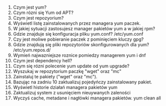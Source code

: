 1. Czym jest yum? 
2. Czym rózni się Yum od APT? 
3. Czym jest repozyorium?
4. Wyświetl listę zainstalowanych przez managera yum paczek. 
5. W jakiej sytuacji zastosujesz manager pakietów yum a w jakiej rpm? 
6. Gdzie znajduje się konfiguracja pliku yum.conf? /etc/yum.conf 
7. Czy jest moliwe pobieranie paczek z pominięciem kluczy gpg? 
8. Gdzie znajdują się pliki repozytoriów skonfigurowanych dla yum? /etc/yum.repos.d/ 
9. Wymień najwazniejsze roznice pomiedzy managerem yum i dnf 
10. Czym jest dependency hell? 
11. Czym się rózni polecenie yum update od yum upgrade? 
12. Wyszukaj w repozytorium paczkę "wget" oraz "mc"
13. Zainstaluj te pakiety ("wget" oraz "mc"). 
14. Bazując na zadniu 10 zaktualizuj pojedyńczy zainstalowany pakiet. 
15. Wyświetl historie działań managera pakietów yum 
16. Zaktualizuj system z usunięciem nieuywanych zaleności 
17. Wyczyś cache, metadane i nagłówki managera pakietów. yum clean all